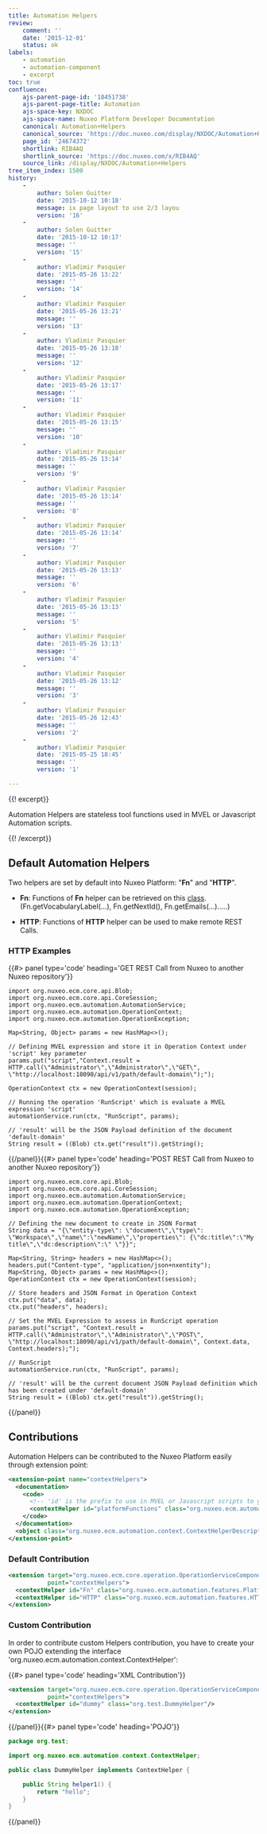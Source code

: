 ```yaml
---
title: Automation Helpers
review:
    comment: ''
    date: '2015-12-01'
    status: ok
labels:
    - automation
    - automation-component
    - excerpt
toc: true
confluence:
    ajs-parent-page-id: '18451738'
    ajs-parent-page-title: Automation
    ajs-space-key: NXDOC
    ajs-space-name: Nuxeo Platform Developer Documentation
    canonical: Automation+Helpers
    canonical_source: 'https://doc.nuxeo.com/display/NXDOC/Automation+Helpers'
    page_id: '24674372'
    shortlink: RIB4AQ
    shortlink_source: 'https://doc.nuxeo.com/x/RIB4AQ'
    source_link: /display/NXDOC/Automation+Helpers
tree_item_index: 1500
history:
    -
        author: Solen Guitter
        date: '2015-10-12 10:18'
        message: ix page layout to use 2/3 layou
        version: '16'
    -
        author: Solen Guitter
        date: '2015-10-12 10:17'
        message: ''
        version: '15'
    -
        author: Vladimir Pasquier
        date: '2015-05-26 13:22'
        message: ''
        version: '14'
    -
        author: Vladimir Pasquier
        date: '2015-05-26 13:21'
        message: ''
        version: '13'
    -
        author: Vladimir Pasquier
        date: '2015-05-26 13:18'
        message: ''
        version: '12'
    -
        author: Vladimir Pasquier
        date: '2015-05-26 13:17'
        message: ''
        version: '11'
    -
        author: Vladimir Pasquier
        date: '2015-05-26 13:15'
        message: ''
        version: '10'
    -
        author: Vladimir Pasquier
        date: '2015-05-26 13:14'
        message: ''
        version: '9'
    -
        author: Vladimir Pasquier
        date: '2015-05-26 13:14'
        message: ''
        version: '8'
    -
        author: Vladimir Pasquier
        date: '2015-05-26 13:14'
        message: ''
        version: '7'
    -
        author: Vladimir Pasquier
        date: '2015-05-26 13:13'
        message: ''
        version: '6'
    -
        author: Vladimir Pasquier
        date: '2015-05-26 13:13'
        message: ''
        version: '5'
    -
        author: Vladimir Pasquier
        date: '2015-05-26 13:13'
        message: ''
        version: '4'
    -
        author: Vladimir Pasquier
        date: '2015-05-26 13:12'
        message: ''
        version: '3'
    -
        author: Vladimir Pasquier
        date: '2015-05-26 12:43'
        message: ''
        version: '2'
    -
        author: Vladimir Pasquier
        date: '2015-05-25 18:45'
        message: ''
        version: '1'

---
```

{{! excerpt}}

Automation Helpers are stateless tool functions used in MVEL or Javascript Automation scripts.

{{! /excerpt}}

## Default Automation Helpers

Two helpers are set by default into Nuxeo Platform: "**Fn**" and "**HTTP**".

*   **Fn**:
    Functions of **Fn** helper can be retrieved on this [class](https://github.com/nuxeo-archives/nuxeo-features/blob/master/nuxeo-automation/nuxeo-automation-features/src/main/java/org/nuxeo/ecm/automation/features/PlatformFunctions.java). (Fn.getVocabularyLabel(...), Fn.getNextId(), Fn.getEmails(...).....)

*   **HTTP**:
    Functions of **HTTP** helper can be used to make remote REST Calls.

### **HTTP** Examples

{{#> panel type='code' heading='GET REST Call from Nuxeo to another Nuxeo repository'}}

```
import org.nuxeo.ecm.core.api.Blob;
import org.nuxeo.ecm.core.api.CoreSession;
import org.nuxeo.ecm.automation.AutomationService;
import org.nuxeo.ecm.automation.OperationContext;
import org.nuxeo.ecm.automation.OperationException;

Map<String, Object> params = new HashMap<>();

// Defining MVEL expression and store it in Operation Context under 'script' key parameter
params.put("script","Context.result = HTTP.call(\"Administrator\",\"Administrator\",\"GET\", \"http://localhost:18090/api/v1/path/default-domain\");");

OperationContext ctx = new OperationContext(session);

// Running the operation 'RunScript' which is evaluate a MVEL expression 'script'
automationService.run(ctx, "RunScript", params);

// 'result' will be the JSON Payload definition of the document 'default-domain'
String result = ((Blob) ctx.get("result")).getString();
```

{{/panel}}{{#> panel type='code' heading='POST REST Call from Nuxeo to another Nuxeo repository'}}

```
import org.nuxeo.ecm.core.api.Blob;
import org.nuxeo.ecm.core.api.CoreSession;
import org.nuxeo.ecm.automation.AutomationService;
import org.nuxeo.ecm.automation.OperationContext;
import org.nuxeo.ecm.automation.OperationException;

// Defining the new document to create in JSON Format
String data = "{\"entity-type\": \"document\",\"type\": \"Workspace\",\"name\":\"newName\",\"properties\": {\"dc:title\":\"My title\",\"dc:description\":\" \"}}";

Map<String, String> headers = new HashMap<>();
headers.put("Content-type", "application/json+nxentity");
Map<String, Object> params = new HashMap<>();
OperationContext ctx = new OperationContext(session);

// Store headers and JSON Format in Operation Context
ctx.put("data", data);
ctx.put("headers", headers);

// Set the MVEL Expression to assess in RunScript operation
params.put("script", "Context.result = HTTP.call(\"Administrator\",\"Administrator\",\"POST\", \"http://localhost:18090/api/v1/path/default-domain\", Context.data, Context.headers);");

// RunScript
automationService.run(ctx, "RunScript", params);

// 'result' will be the current document JSON Payload definition which has been created under 'default-domain'
String result = ((Blob) ctx.get("result")).getString();
```

{{/panel}}

## Contributions

Automation Helpers can be contributed to the Nuxeo Platform easily through extension point:

```xml
<extension-point name="contextHelpers">
  <documentation>
    <code>
      <!-- 'id' is the prefix to use in MVEL or Javascript scripts to get access to all embedded functions -->
      <contextHelper id="platformFunctions" class="org.nuxeo.ecm.automation.features.PlatformFunctions"/>
    </code>
  </documentation>
  <object class="org.nuxeo.ecm.automation.context.ContextHelperDescriptor"/>
</extension-point>
```

### Default Contribution

```xml
<extension target="org.nuxeo.ecm.core.operation.OperationServiceComponent"
           point="contextHelpers">
  <contextHelper id="Fn" class="org.nuxeo.ecm.automation.features.PlatformFunctions"/>
  <contextHelper id="HTTP" class="org.nuxeo.ecm.automation.features.HTTPHelper"/>
</extension>
```

### Custom Contribution

In order to contribute custom Helpers contribution, you have to create your own POJO extending the interface 'org.nuxeo.ecm.automation.context.ContextHelper':

{{#> panel type='code' heading='XML Contribution'}}

```xml
<extension target="org.nuxeo.ecm.core.operation.OperationServiceComponent"
           point="contextHelpers">
  <contextHelper id="dummy" class="org.test.DummyHelper"/>
</extension>
```

{{/panel}}{{#> panel type='code' heading='POJO'}}

```java
package org.test;

import org.nuxeo.ecm.automation.context.ContextHelper;

public class DummyHelper implements ContextHelper {

    public String helper1() {
        return "hello";
    }
}

```

{{/panel}}
